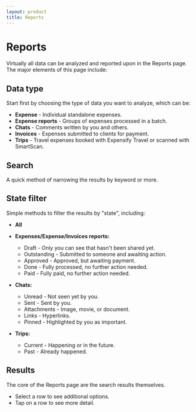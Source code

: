 ```yaml
---
layout: product
title: Reports
---
```


# Reports

Virtually all data can be analyzed and reported upon in the Reports page. The major elements of this page include:

## Data type

Start first by choosing the type of data you want to analyze, which can be:

- **Expense** - Individual standalone expenses.  
- **Expense reports** - Groups of expenses processed in a batch.  
- **Chats** - Comments written by you and others.  
- **Invoices** - Expenses submitted to clients for payment.  
- **Trips** - Travel expenses booked with Expensify Travel or scanned with SmartScan.

## Search

A quick method of narrowing the results by keyword or more.

## State filter

Simple methods to filter the results by "state", including:

- **All**
- **Expenses/Expense/Invoices reports:**
  - Draft - Only you can see that hasn't been shared yet.  
  - Outstanding - Submitted to someone and awaiting action.  
  - Approved - Approved, but awaiting payment.  
  - Done - Fully processed, no further action needed.  
  - Paid - Fully paid, no further action needed.

- **Chats:**
  - Unread - Not seen yet by you.  
  - Sent - Sent by you.  
  - Attachments - Image, movie, or document.  
  - Links - Hyperlinks.  
  - Pinned - Highlighted by you as important.

- **Trips:**
  - Current - Happening or in the future.  
  - Past - Already happened.

## Results

The core of the Reports page are the search results themselves.

- Select a row to see additional options.  
- Tap on a row to see more detail.
